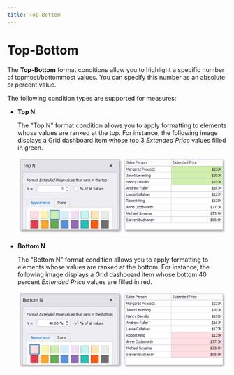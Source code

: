 ```yaml
---
title: Top-Bottom
---
```

# Top-Bottom
The **Top-Bottom** format conditions allow you to highlight a specific number of topmost/bottommost values. You can specify this number as an absolute or percent value.

The following condition types are supported for measures:
* <a name="top-n"/>**Top N**
	
	The "Top N" format condition allows you to apply formatting to elements whose values are ranked at the top. For instance, the following image displays a Grid dashboard item whose top 3 _Extended Price_ values filled in green.
	
	![TopNFormatCondition](../../../../images/Img118645.png)
* <a name="bottom-n"/>**Bottom N**
	
	The "Bottom N" format condition allows you to apply formatting to elements whose values are ranked at the bottom. For instance, the following image displays a Grid dashboard item whose bottom 40 percent _Extended Price_ values are filled in red.
	
	![BottomNFormatCondition](../../../../images/Img118646.png)